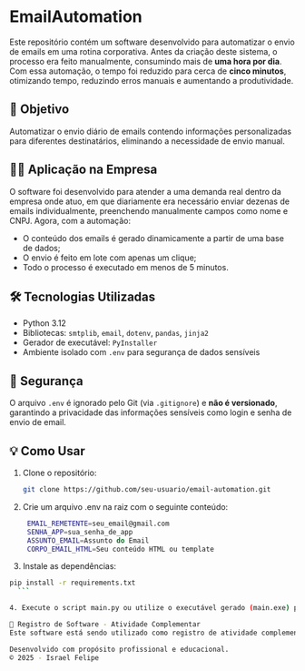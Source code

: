 # EmailAutomation

Este repositório contém um software desenvolvido para automatizar o envio de emails em uma rotina corporativa. Antes da criação deste sistema, o processo era feito manualmente, consumindo mais de **uma hora por dia**. Com essa automação, o tempo foi reduzido para cerca de **cinco minutos**, otimizando tempo, reduzindo erros manuais e aumentando a produtividade.

## 🎯 Objetivo

Automatizar o envio diário de emails contendo informações personalizadas para diferentes destinatários, eliminando a necessidade de envio manual.

## 🧑‍💻 Aplicação na Empresa

O software foi desenvolvido para atender a uma demanda real dentro da empresa onde atuo, em que diariamente era necessário enviar dezenas de emails individualmente, preenchendo manualmente campos como nome e CNPJ. Agora, com a automação:

- O conteúdo dos emails é gerado dinamicamente a partir de uma base de dados;
- O envio é feito em lote com apenas um clique;
- Todo o processo é executado em menos de 5 minutos.

## 🛠️ Tecnologias Utilizadas

- Python 3.12  
- Bibliotecas: `smtplib`, `email`, `dotenv`, `pandas`, `jinja2`
- Gerador de executável: `PyInstaller`
- Ambiente isolado com `.env` para segurança de dados sensíveis

## 🔐 Segurança

O arquivo `.env` é ignorado pelo Git (via `.gitignore`) e **não é versionado**, garantindo a privacidade das informações sensíveis como login e senha de envio de email.

## 💡 Como Usar

1. Clone o repositório:
   ```bash
   git clone https://github.com/seu-usuario/email-automation.git

2. Crie um arquivo .env na raiz com o seguinte conteúdo:
   ```bash
    EMAIL_REMETENTE=seu_email@gmail.com
    SENHA_APP=sua_senha_de_app
    ASSUNTO_EMAIL=Assunto do Email
    CORPO_EMAIL_HTML=Seu conteúdo HTML ou template

3. Instale as dependências:
  ```bash
  pip install -r requirements.txt
    ```

4. Execute o script main.py ou utilize o executável gerado (main.exe) para iniciar o envio.

📄 Registro de Software - Atividade Complementar
Este software está sendo utilizado como registro de atividade complementar no curso de Bacharelado em Tecnologia da Informação, pela Universidade Federal do Rio Grande do Norte, como exemplo prático de aplicação de conhecimentos técnicos para resolver um problema real e otimizar processos de trabalho.

Desenvolvido com propósito profissional e educacional.
© 2025 - Israel Felipe

